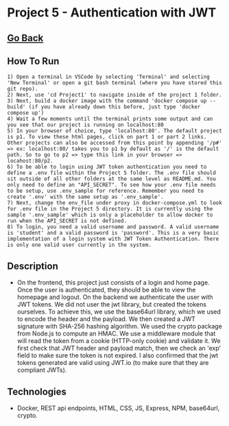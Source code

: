 # Project 5 - Authentication with JWT

## [Go Back](../README.md)

## How To Run

    1) Open a terminal in VSCode by selecting 'Terminal' and selecting 'New Terminal' or open a git bash terminal (where you have stored this git repo).
    2) Next, use 'cd Project1' to navigate inside of the project 1 folder.
    3) Next, build a docker image with the command 'docker compose up --build' (if you have already down this before, just type 'docker compose up')
    4) Wait a few moments until the terminal prints some output and can you see that our project is running on localhost:80
    5) In your browser of choice, type 'localhost:80'. The default project is p1. To view these html pages, click on part 1 or part 2 links. Other projects can also be accessed from this point by appending '/p#' => ex: localhost:80/ takes you to p1 by default as '/' is the default path. So to go to p2 => type this link in your browser => locahost:80/p2.
    6) To be able to login using JWT token authentication you need to define a .env file within the Project 5 folder. The .env file should sit outside of all other folders at the same level as README.md. You only need to define an "API_SECRET". To see how your .env file needs to be setup, use .env_sample for reference. Remember you need to create '.env' with the same setup as '.env_sample'.
    7) Next, change the env_file under proxy in docker-compose.yml to look for .env file in the Project 5 directory. It is currently using the sample '.env_sample' which is only a placeholder to allow docker to run when the API_SECRET is not defined.
    8) To login, you need a valid username and password. A valid username is 'student' and a valid password is 'password'. This is a very basic implementation of a login system with JWT Token Authentication. There is only one valid user currently in the system.

## Description

- On the frontend, this project just consists of a login and home page. Once the user is authenticated, they should be able to view the homepage and logout. On the backend we authenticate the user with JWT tokens. We did not user the jwt library, but created the tokens ourselves. To achieve this, we use the base64url library, which we used to encode the header and the payload. We then created a JWT signature with SHA-256 hashing algorithm. We used the crypto package from Node.js to compute an HMAC. We use a middleware module that will read the token from a cookie (HTTP-only cookie) and validate it. We first check that JWT header and payload match, then we check an 'exp' field to make sure the token is not expired. I also confirmed that the jwt tokens generated are valid using JWT.io (to make sure that they are compliant JWTs).

## Technologies

- Docker, REST api endpoints, HTML, CSS, JS, Express, NPM, base64url, crypto.
